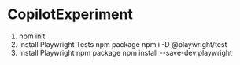 # CopilotExperiment
1. npm init
2. Install Playwright Tests npm package
   npm i -D @playwright/test
3. Install Playwright npm package
   npm install --save-dev playwright
